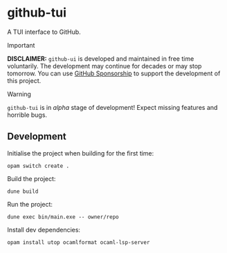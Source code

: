 # github-tui

A TUI interface to GitHub.

> [!IMPORTANT]
> **DISCLAIMER:** `github-ui` is developed and maintained in free time
> voluntarily.  The development may continue for decades or may stop tomorrow. You
> can use
> [GitHub Sponsorship](https://github.com/sponsors/chshersh) to support
> the development of this project.

> [!WARNING]
> `github-tui` is in _alpha_ stage of development!
> Expect missing features and horrible bugs.

## Development

Initialise the project when building for the first time:

```
opam switch create .
```

Build the project:

```
dune build
```

Run the project:

```
dune exec bin/main.exe -- owner/repo
```

Install dev dependencies:

```
opam install utop ocamlformat ocaml-lsp-server
```
